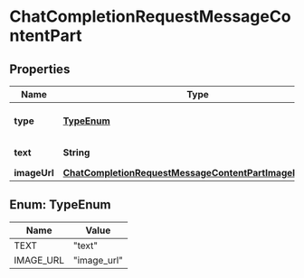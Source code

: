 

# ChatCompletionRequestMessageContentPart


## Properties

| Name | Type | Description | Notes |
|------------ | ------------- | ------------- | -------------|
|**type** | [**TypeEnum**](#TypeEnum) | The type of the content part. |  |
|**text** | **String** | The text content. |  |
|**imageUrl** | [**ChatCompletionRequestMessageContentPartImageImageUrl**](ChatCompletionRequestMessageContentPartImageImageUrl.md) |  |  |



## Enum: TypeEnum

| Name | Value |
|---- | -----|
| TEXT | &quot;text&quot; |
| IMAGE_URL | &quot;image_url&quot; |



